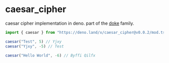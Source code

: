 # caesar_cipher

caesar cipher implementation in deno. part of the [doke](https://github.com/LeoDog896/doke) family.

```ts
import { caesar } from "https://deno.land/x/caesar_cipher@v0.0.2/mod.ts"

caesar("Test", 5) // Yjxy
caesar("Yjxy", -5) // Test

caesar("Hello World", -6) // Byffi Qilfx
```
